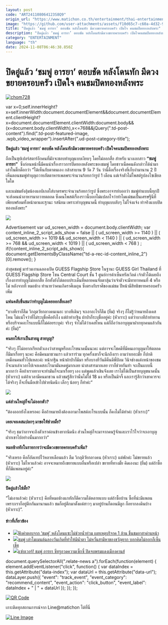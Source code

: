 ```yaml
---
layout: post
code: "ART241108064123S8Q9"
origin_url: "https://www.matichon.co.th/entertainment/thai-entertainment/news_4888596"
image: "https://github.com/user-attachments/assets/f10d65c7-c60a-4d32-9541-04beede8d8af"
title: "ปิดอู่แล้ว ‘ชมพู่ อารยา’ ตอบชัด หลังโดนทัก มีดวงขยายครอบครัว เปิดใจ คนชมปิดทองหลังพระ"
description: "ปิดอู่แล้ว ‘ชมพู่ อารยา’ ตอบชัด หลังโดนทักมีดวงขยายครอบครัว เปิดใจคนชมปิดทองหลังพระ"
category: "ENTERTAINMENT"
language: "th"
date: 2024-11-08T06:46:38.850Z
---
```


# ปิดอู่แล้ว ‘ชมพู่ อารยา’ ตอบชัด หลังโดนทัก มีดวงขยายครอบครัว เปิดใจ คนชมปิดทองหลังพระ

[![](https://www.matichon.co.th/wp-content/uploads/2024/11/chom728.jpg "chom728")](https://www.matichon.co.th/wp-content/uploads/2024/11/chom728.jpg)

var x=0;self.innerHeight?x=self.innerWidth:document.documentElement&&document.documentElement.clientHeight?x=document.documentElement.clientWidth:document.body&&(x=document.body.clientWidth),x<=768&&jQuery(".td-post-content").find(".td-post-featured-image, .wpb\_video\_wrapper").insertAfter(".ud-post-category-title");

**ปิดอู่แล้ว ‘ชมพู่ อารยา’ ตอบชัด หลังโดนทักมีดวงขยายครอบครัว เปิดใจคนชมปิดทองหลังพระ**

ถือเป็นซุปเปอร์สตาร์อีกคนที่มักจะชอบทำบุญแบบเงียบๆ โดยไม่ออกสื่อ สำหรับ นางเอกสาว **“ชมพู่ อารยา”**  ซึ่งก่อนหน้านี้มีคนนำเรื่องราวการปิดทองหลังพระของชมพู่ โดยชาวเน็ตคนดังกล่าวได้นำมาเล่าในติ๊กต็อกว่า “ได้เห็นกับตาตนเอง กล้าสาบาน 9 วัด 7 วัน ว่านี่คือเรื่องจริงที่เก็บงำมานาน 2 ปี เห็นตอนชมพู่ทำบุญถวายภัตตาหารเพลพระจำนวนร้อยกว่ารูป 1 เดือน แต่เจ้าตัวไม่โพสต์รูปลงโซเชียลใดใด

และแม่ชมยังอุ้มน้องแอบิเกลใส่บาตรพระจำนวนร้อยกว่ารูป ซึ่งพระอาจารย์บอกว่า ชมพู่ทำแบบนี้ทุกปี จะส่งคนนำอาหารมาถวายตลอด ซึ่งคนโพสต์เรื่องราวนี้บอกไม่แปลกใจว่าทำไมแม่ชมเป็นเศรษฐีนีที่เพียบพร้อมทั้งหน้าตาและฐานะ รสนิยม เพราะทำบุญขนาดนี้ ทำบุญแบบลับๆ ไม่โจ่งแจ้ง ทำจริงแบบปิดทองหลังพระ”

![](https://www.matichon.co.th/wp-content/uploads/2024/11/ชมพู่2-826x1024.jpg)

Advertisement var ud\_screen\_width = document.body.clientWidth; var content\_inline\_2\_script\_ads\_show = false || ( ud\_screen\_width >= 1140 ) || ( ud\_screen\_width >= 1019 && ud\_screen\_width < 1140 ) || ( ud\_screen\_width >= 768 && ud\_screen\_width < 1019 ) || ( ud\_screen\_width < 768 ) ; if(!content\_inline\_2\_script\_ads\_show){ document.getElementsByClassName("td-a-rec-id-content\_inline\_2")\[0\].remove(); }

ล่าสุดชมพู่ มาร่วมงานฉลองเปิด GUESS Flagship Store ในฐานะ GUESS Girl Thailand ที่ GUESS Flagship Store โซน Central Court ชั้น 1 ศูนย์การค้าเซ็นทรัลเวิลด์ เจ้าตัวได้เผยถึงเรื่องการทำบุญไม่ออกสื่อ อีกทั้งยังได้ตอบประเด็นที่หลายคนจับตาลุ้นว่าเจ้าตัวจะมีทายาทคนที่ 4 หรือไม่ หลังจากที่ หมอช้าง ทำนายว่าคนเกิดราศีเมถุน ซึ่งตรงกับราศีของแม่ชม ปีหน้ามีสิทธิขยายครอบครัวเพิ่ม

**แฟนคลับชื่นชมว่าทำบุญไม่เคยออกสื่อเลย?**

“บางทีเราก็ลืม วิกฤตวัยกลางคนเนอะ บางทีเดินๆ จะเอาอะไรก็ลืม (ยิ้ม) จริงๆ ก็ไม่รู้ว่าหมายถึงเคสไหน ไม่แน่ใจว่าที่ไม่ระบุชื่อคือยังไง แต่ถ้าทำกฐิน ผ้าป่าก็ระบุชื่ออยู่ค่ะ (หัวเราะ) แต่ว่าบางทีถ้าทำทานหรือบริจาคอะไรแบบนี้ก็ไม่ค่อยระบุค่ะ จริงๆ จำไม่ได้ว่าเคสไหน แต่ก็ถือว่าเอาบุญมาฝากทุกคนแล้วกันค่ะ (ยิ้ม)”

**คนยกให้เราเป็นสายมู สายบุญ?**

“จริงๆ ก็ไม่อยากเรียกตัวเองว่าสายมูหรืออะไรขนาดนั้นนะคะ แต่อาจจะโชคดีที่มีคนเอาบุญมาให้ตลอด ก็มีมาเรื่อยๆ นะคะ คือมีคนมาชวนเรา แล้วเราร่วม ทุกครั้งเขาก็จะนึกถึงเรา ถามว่าเยอะมั้ย ก็ปกติเหมือนคนทั่วไปแหละค่ะ หน้ากฐิน หน้าผ้าป่าก็มีมา หรือบางทีวันดีคืนดีพี่ป้อม วินิจช่างแต่งหน้าของชมก็จะมาเล่าเวลาไปเจอเคสอะไรมามันหดหู่มากเลย น่าสงสารมากเลย เราก็ช่วยกันทำ จะเป็นแบบนี้มากกว่า คือถ้าเราอยากจะทำมันก็จะมาเรื่อยๆ เอง แต่พูดแล้วเขินจังเลย เราไม่ได้เป็นสายบุญขนาดนั้น (หัวเราะ) แต่ถ้าเวลามีคนมาชวน แล้วชมรู้สึกว่านั่นไม่ใช่ 18 มง หรือเป็นมิจจี้ และเรารู้สึกว่าเขาควรจะได้จริงๆ ก็จะยื่นมือเข้าไปช่วยนิดนึง เล็กๆ น้อยๆ ก็ทำค่ะ“

![](https://www.matichon.co.th/wp-content/uploads/2024/11/ชมพู่3-846x1024.jpg)

**แต่ส่วนใหญ่ก็จะไม่ออกตัว?**

”ต้องออกยังไงเหรอคะ คือถ้าหมายถึงต้องเอามาโพสต์อะไรแบบนั้น ก็คงไม่ได้ทำค่ะ (หัวเราะ)“

**เคยเจอเคสแปลกๆ มาขอให้ช่วยมั้ย?**

”จริงๆ ชมว่าอาจจะถึงตัวเราค่อนข้างยากนิดนึง ส่วนใหญ่ก็จะมาจากคนรู้จักและเราไว้ใจว่าจะเอาบุญฝากเขาไปอย่างนั้นมากกว่า“

**หมอช้างทักในรายการว่าจะมีดวงขยายครอบครัวเพิ่ม?**

”จริงเหรอ คือก็อัดเทปไว้หลายเดือนแล้ว ลืม วิกฤติวัยกลางคน (หัวเราะ) แต่พักค่ะ ไม่ขยายแล้ว (หัวเราะ) ไม่ไหวแล้วค่ะ อาจจะหมายถึงขยายแบบอื่นหรือเปล่า ขยายที่ทางมั้ย คิดเองนะ (ยิ้ม) แต่ถ้าซื้อที่ก็มีแพลนอยู่ค่ะ“

![](https://www.matichon.co.th/wp-content/uploads/2024/11/ชมพู่4-841x1024.jpg)

**ปิดอู่แล้วใช่มั้ย?**

”ไม่เอาแล้วค่ะ (หัวเราะ) คือที่หมอช้างแกทักก็ตีความได้หลายแบบ แต่ถ้าซื้อบ้าน ซื้อที่น่ะมีแพลน เพราะเราก็อยู่ตึกกันมานานแล้ว ชมก็อยู่ตึกมาตั้งแต่สาวๆ มาอยู่บ้านก็ตอนมีลูก ก็อยากลงดินบ้าง (หัวเราะ)“.

#### ข่าวที่เกี่ยวข้อง

*   [![](https://www.matichon.co.th/wp-content/uploads/2024/09/chompoo1.jpg)ฟังคำตอบจาก ‘ชมพู่’ หลังโดนแซะไม่ช่วยน้ำท่วม เผยเหตุบริจาค 1 ล้าน ชื่นชมอาสาด่านหน้า](https://www.matichon.co.th/entertainment/thai-entertainment/news_4800926)
*   [![](https://www.matichon.co.th/wp-content/uploads/2024/07/wase5-wed.jpg)ชมพู่ เล่าโมเมนต์ฉลองวันเกิดที่ทำให้มีน้ำตา ไม่หวั่นสามีหาของขวัญยาก บอกคิดไม่ออกก็เซ็นเช็ค](https://www.matichon.co.th/entertainment/news_4675287)
*   [![](https://www.matichon.co.th/wp-content/uploads/2024/05/yg4-wed.jpg)แซ่บเวอร์! ชมพู่ อารยา ซีทรูอวดความเซ็กซี่ ปิดจบพรมแดงเมืองคานส์](https://www.matichon.co.th/entertainment/news_4580558)

document.querySelectorAll(".relate-news a").forEach(function(element) { element.addEventListener("click", function() { var dataIndex = this.getAttribute("data-index"); var dataUrl = this.getAttribute("data-url"); dataLayer.push({ "event": "track\_event", "event\_category": "recommend\_content", "event\_action": "click\_button", "event\_label": dataIndex + " | " + dataUrl }); }); });

[![QR Code](https://www.matichon.co.th/wp-content/uploads/2023/07/wob1371z.jpg)](https://lin.ee/ht0nDxX)

เกาะติดทุกสถานการณ์จาก Line@matichon ได้ที่นี่

[![Line Image](https://www.matichon.co.th/wp-content/uploads/2023/07/th.png)](https://lin.ee/ht0nDxX)
